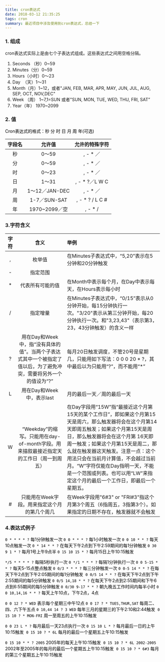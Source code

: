 ```yaml
---
title: cron表达式
date: 2018-03-12 21:35:25
tags: cron
summary: 最近项目中涉及使用到cron表达式，总结一下
---
```


### 1. 组成
cron表达式实际上是由七个子表达式组成。这些表达式之间用空格分隔。

1. Seconds （秒）0~59
2. Minutes（分）0~59
3. Hours（小时）0～23
4. Day  （天）1～31
5. Month（月）1~12，或者&quot;JAN, FEB, MAR, APR, MAY, JUN, JUL, AUG, SEP, OCT, NOV,DEC&quot;
6. Week （周） 1~7,1=SUN 或者&quot;SUN, MON, TUE, WED, THU, FRI, SAT”
7. Year（年） 1970~2099

### 2. 值

<span data-type="color" style="color:rgb(0, 0, 0)">Cron表达式的格式：秒 分 时 日 月 周 年(可选)</span>

| 字段名  | 允许值 | 允许的特殊字符 |
| :---------: | :--------------: | :-------------------: |
| 秒        | 0～59           | , - * ／              |
| 分        | 0～59           | , - * ／              |
| 时        | 0～23           | , - * ／              |
| 日        | 1～31           | , - * ?／L W C        |
| 月        | 1～12／JAN-DEC  | , - * ／              |
| 周        | 1-7／SUN-SAT    | , - * ? / L C #      |
| 年        | 1970~2099／空   | , - * /              |

### 3.字符含义

| 字符  | 含义 | 举例 |
| :---------: | :---------: | :--------- |
| ,        | 枚举值 | 在Minutes子表达式中，“5,20”表示在5分钟和20分钟触发 |
| -        | 指定范围 |  |
| *        | 代表所有可能的值 | 在Month中表示每个月，在Day中表示每天，在Hours表示每小时 |
| /        | 指定增量 | 在Minutes子表达式中，“0/15”表示从0分钟开始，每15分钟执行一次。"3/20"表示从第三分钟开始，每20分钟执行一次。和"3,23,43"（表示第3，23，43分钟触发）的含义一样 |
| ?        | 用在Day和Week中，指“没有具体的值”。当两个子表达式其中一个被指定了值以后，为了避免冲突，需要将另外一个的值设为“?” | 每月20日触发调度，不管20号是星期几，只能用如下写法：0 0 0 20 * ?，其中最后以为只能用“?”，而不能用“*” |
| L        | 用在Day和Week中，表示last | 月的最后一天／周的最后一天 |
| W        | “Weekday”的缩写。只能用在day-of-month字段。用来描叙最接近指定天的工作日（周一到周五）| 在Day字段用“15W”指“最接近这个月第15天的某个工作日”，即如果这个月第15天是周六，那么触发器将会在这个月第14天即周五触发；如果这个月第15天是周日，那么触发器将会在这个月第 16天即周一触发；如果这个月第15天是周二，那么就在触发器这天触发。注意一点：这个用法只会在当前月计算值，不会越过当前月。“W”字符仅能在Day指明一天，不能是一个范围或列表。也可以用“LW”来指定这个月的最后一个工作日，即最后一个星期五。 |
| #        | 只能用在Week字段。用来指定这个月的第几个周几 | 在Week字段用"6#3" or "FRI#3"指这个月第3个周五（6指周五，3指第3个）。如果指定的日期不存在，触发器就不会触发 |

### 4.表达式例子

<span data-type="color" style="color:rgb(0, 0, 0)">`0 * * * * ?` 每1分钟触发一次</span>
<span data-type="color" style="color:rgb(0, 0, 0)">`0 0 * * * ?` 每1小时触发一次</span>
<span data-type="color" style="color:rgb(0, 0, 0)">`0 0 10 * * ?` 每天10点触发一次</span>
<span data-type="color" style="color:rgb(0, 0, 0)">`0 * 14 * * ?` 在每天下午2点到下午2:59期间的每1分钟触发</span>
<span data-type="color" style="color:rgb(0, 0, 0)">`0 30 9 1 * ?` 每月1号上午9点半</span>
<span data-type="color" style="color:rgb(0, 0, 0)">`0 15 10 15 * ?` 每月15日上午10:15触发</span>

<span data-type="color" style="color:rgb(0, 0, 0)">`*/5 * * * * ?` 每隔5秒执行一次</span>
<span data-type="color" style="color:rgb(0, 0, 0)">`0 */1 * * * ?` 每隔1分钟执行一次</span>
<span data-type="color" style="color:rgb(0, 0, 0)">`0 0 5-15 * * ?` 每天5-15点整点触发</span>
<span data-type="color" style="color:rgb(0, 0, 0)">`0 0/3 * * * ?` 每三分钟触发一次</span>
<span data-type="color" style="color:rgb(0, 0, 0)">`0 0-5 14 * * ?` 在每天下午2点到下午2:05期间的每1分钟触发 </span>
<span data-type="color" style="color:rgb(0, 0, 0)">`0 0/5 14 * * ?` 在每天下午2点到下午2:55期间的每5分钟触发</span>
<span data-type="color" style="color:rgb(0, 0, 0)">`0 0/5 14,18 * * ?` 在每天下午2点到2:55期间和下午6点到6:55期间的每5分钟触发</span>
<span data-type="color" style="color:rgb(0, 0, 0)">`0 0/30 9-17 * * ?` 朝九晚五工作时间内每半小时</span>
<span data-type="color" style="color:rgb(0, 0, 0)">`0 0 10,14,16 * * ?` 每天上午10点，下午2点，4点 </span>

<span data-type="color" style="color:rgb(0, 0, 0)">`0 0 12 ? * WED` 表示每个星期三中午12点</span>
<span data-type="color" style="color:rgb(0, 0, 0)">`0 0 17 ? * TUES,THUR,SAT` 每周二、四、六下午五点</span>
<span data-type="color" style="color:rgb(0, 0, 0)">`0 10,44 14 ? 3 WED` 每年三月的星期三的下午2:10和2:44触发 </span>
<span data-type="color" style="color:rgb(0, 0, 0)">`0 15 10 ? * MON-FRI` 周一至周五的上午10:15触发</span>

<span data-type="color" style="color:rgb(0, 0, 0)">`0 0 23 L * ?` 每月最后一天23点执行一次</span>
<span data-type="color" style="color:rgb(0, 0, 0)">`0 15 10 L * ?` 每月最后一日的上午10:15触发 </span>
<span data-type="color" style="color:rgb(0, 0, 0)">`0 15 10 ? * 6L` 每月的最后一个星期五上午10:15触发 </span>

<span data-type="color" style="color:rgb(0, 0, 0)">`0 15 10 * * ? 2005` 2005年的每天上午10:15触发 </span>
<span data-type="color" style="color:rgb(0, 0, 0)">`0 15 10 ? * 6L 2002-2005` 2002年至2005年的每月的最后一个星期五上午10:15触发 </span>
<span data-type="color" style="color:rgb(0, 0, 0)">`0 15 10 ? * 6#3` 每月的第三个星期五上午10:15触发</span>
